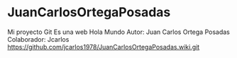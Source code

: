 # JuanCarlosOrtegaPosadas
Mi proyecto Git
Es una web Hola Mundo
Autor: Juan Carlos Ortega Posadas
Colaborador: Jcarlos
https://github.com/jcarlos1978/JuanCarlosOrtegaPosadas.wiki.git
